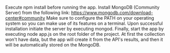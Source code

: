 Execute npm install before running the app.
Install MongoDB (Community Server) from the following link: https://www.mongodb.com/download-center#community
Make sure to configure the PATH on your operating system so you can make use of its features on a terminal.
Upon successful installation initiate the server by executing mongod.
Finally, start the app by executing node app.js on the root folder of the project.
At first the collection won't have data, but the app will create it from the API's results, and then it will be automatically stored on the MongoDB.